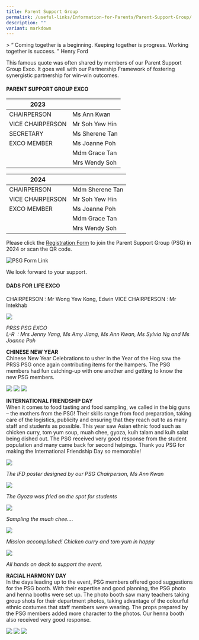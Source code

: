 ```yaml
---
title: Parent Support Group
permalink: /useful-links/Information-for-Parents/Parent-Support-Group/
description: ""
variant: markdown
---
```

&gt; “ Coming together is a beginning. Keeping together is progress. Working together is success. ” Henry Ford

This famous quote was often shared by members of our Parent Support Group Exco. It goes well with our Partnership Framework of fostering synergistic partnership for win-win outcomes.


#### PARENT SUPPORT GROUP EXCO

| **2023** |  |
| -------- | -------- | 
| CHAIRPERSON | Ms Ann Kwan | 
| VICE CHAIRPERSON | Mr Soh Yew Hin | 
| SECRETARY | Ms Sherene Tan |
| EXCO MEMBER | Ms Joanne Poh | 
|  | Mdm Grace Tan | &nbsp; 
|  | Mrs Wendy Soh | &nbsp; 

| **2024** |  | 
| -------- | -------- |
| CHAIRPERSON  | Mdm Sherene Tan  | 
| VICE CHAIRPERSON | Mr Soh Yew Hin | 
| EXCO MEMBER | Ms Joanne Poh | 
|  | Mdm Grace Tan | &nbsp; 
|  | Mrs Wendy Soh | &nbsp; 

Please click the [Registration Form](https://forms.gle/TYmVaAcWKN3BqHzQ6) to join the Parent Support Group (PSG) in 2024 or scan the QR code.

![PSG Form Link](/images/ECG_2024_1.png)

We look forward to your support.


#### DADS FOR LIFE EXCO

CHAIRPERSON : Mr Wong Yew Kong, Edwin
VICE CHAIRPERSON : Mr Intekhab

![](/images/PSG%20EXCO%202019.png)

_PRSS PSG EXCO_&nbsp;
<br>_L-R&nbsp; : Mrs Jenny Yang, Ms Amy Jiang, Ms Ann Kwan, Ms Sylvia Ng and Ms Joanne Poh_

  
 

**CHINESE NEW YEAR**&nbsp;
<br>Chinese New Year Celebrations to usher in the Year of the Hog saw the PRSS PSG once again contributing items for the hampers. The PSG members had fun catching-up with one another and getting to know the new PSG members.

![](/images/CNY-1.png)
![](/images/CNY-2.png)
![](/images/CNY-3.png)

**INTERNATIONAL FRIENDSHIP DAY**
<br>When it comes to food tasting and food sampling, we called in the big guns – the mothers from the PSG! Their skills range from food preparation, taking care of the logistics, publicity and ensuring that they reach out to as many staff and students as possible. This year saw Asian ethnic food such as chicken curry, tom yum soup, muah chee, gyoza, kuih talam and kuih salat being dished out. The PSG received very good response from the student population and many came back for second helpings. Thank you PSG for making the International Friendship Day so memorable!

![](/images/IFD%20poster.png)

_The IFD poster designed by our PSG Chairperson, Ms Ann Kwan_

![](/images/Gyoza.png)

_The Gyoza was fried on the spot for students_

![](/images/Muah%20Chee.png)

_Sampling the muah chee…._

![](/images/Accomplishment.png)

_Mission accomplished! Chicken curry and tom yum in happy_

![](/images/Support%20team.png)

_All hands on deck to support the event._  
  
**RACIAL HARMONY DAY**
<br>In the days leading up to the event, PSG members offered good suggestions for the PSG booth. With their expertise and good planning, the PSG photo and henna booths were set up. The photo booth saw many teachers taking group shots for their department photos, taking advantage of the colourful ethnic costumes that staff members were wearing. The props prepared by the PSG members added more character to the photos. Our henna booth also received very good response.

![](/images/RH-2.png)
![](/images/RH-3.png)
![](/images/RH-4.png)